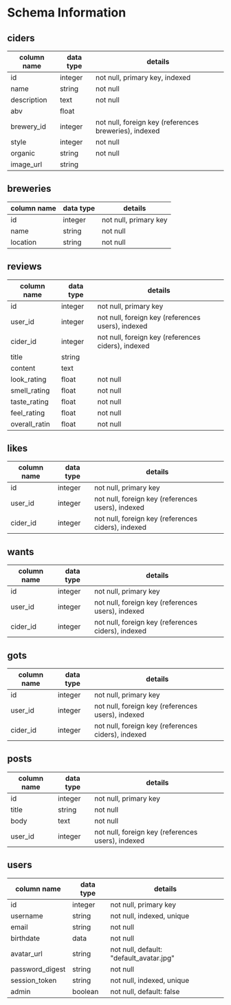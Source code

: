 # Schema Information


## ciders
column name  | data type | details
-------------|-----------|----------------------
id           | integer   | not null, primary key, indexed
name         | string    | not null
description  | text      | not null
abv          | float     |
brewery_id   | integer   | not null, foreign key (references breweries), indexed
style        | integer   | not null
organic      | string    | not null
image_url    | string    |

## breweries
column name | data type | details
------------|-----------|-----------------------
id          | integer   | not null, primary key
name        | string    | not null
location    | string    | not null

## reviews
column name  | data type | details
-------------|-----------|----------------------
id           | integer   | not null, primary key
user_id      | integer   | not null, foreign key (references users), indexed
cider_id     | integer   | not null, foreign key (references ciders), indexed
title        | string    |
content      | text      |
look_rating  | float     | not null
smell_rating | float     | not null
taste_rating | float     | not null
feel_rating  | float     | not null
overall_ratin| float     | not null

## likes
column name  | data type | details
-------------|-----------|----------------------
id           | integer   | not null, primary key
user_id      | integer   | not null, foreign key (references users), indexed
cider_id     | integer   | not null, foreign key (references ciders), indexed

## wants
column name  | data type | details
-------------|-----------|----------------------
id           | integer   | not null, primary key
user_id      | integer   | not null, foreign key (references users), indexed
cider_id     | integer   | not null, foreign key (references ciders), indexed

## gots
column name  | data type | details
-------------|-----------|----------------------
id           | integer   | not null, primary key
user_id      | integer   | not null, foreign key (references users), indexed
cider_id     | integer   | not null, foreign key (references ciders), indexed

## posts
column name | data type | details
------------|-----------|-----------------------
id          | integer   | not null, primary key
title       | string    | not null
body        | text      | not null
user_id     | integer   | not null, foreign key (references users), indexed

## users
column name     | data type | details
----------------|-----------|-----------------------
id              | integer   | not null, primary key
username        | string    | not null, indexed, unique
email           | string    | not null
birthdate       | data      | not null
avatar_url      | string    | not null, default: "default_avatar.jpg"
password_digest | string    | not null
session_token   | string    | not null, indexed, unique
admin           | boolean   | not null, default: false
